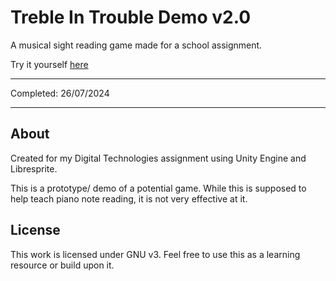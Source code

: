 # Treble In Trouble Demo v2.0
A musical sight reading game made for a school assignment.

Try it yourself [here](https://kadisonm.itch.io/treble-in-trouble-demo)

---

Completed: 26/07/2024

---

## About

Created for my Digital Technologies assignment using Unity Engine and Libresprite.

This is a prototype/ demo of a potential game. While this is supposed to help teach piano note reading, it is not very effective at it.

## License

This work is licensed under GNU v3. Feel free to use this as a learning resource or build upon it.

